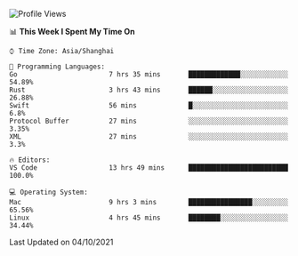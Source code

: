 <!--START_SECTION:waka-->
![Profile Views](http://img.shields.io/badge/Profile%20Views-5-blue)

📊 **This Week I Spent My Time On** 

```text
⌚︎ Time Zone: Asia/Shanghai

💬 Programming Languages: 
Go                       7 hrs 35 mins       █████████████░░░░░░░░░░░░   54.89% 
Rust                     3 hrs 43 mins       ██████░░░░░░░░░░░░░░░░░░░   26.88% 
Swift                    56 mins             █░░░░░░░░░░░░░░░░░░░░░░░░   6.8% 
Protocol Buffer          27 mins             ░░░░░░░░░░░░░░░░░░░░░░░░░   3.35% 
XML                      27 mins             ░░░░░░░░░░░░░░░░░░░░░░░░░   3.3%

🔥 Editors: 
VS Code                  13 hrs 49 mins      █████████████████████████   100.0%

💻 Operating System: 
Mac                      9 hrs 3 mins        ████████████████░░░░░░░░░   65.56% 
Linux                    4 hrs 45 mins       ████████░░░░░░░░░░░░░░░░░   34.44%

```


 Last Updated on 04/10/2021
<!--END_SECTION:waka-->
